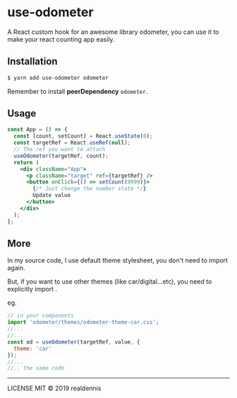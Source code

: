 # use-odometer

A React custom hook for an awesome library odometer, you can use it to make your react counting app easily.

## Installation

```bash
$ yarn add use-odometer odometer
```

Remember to install **peerDependency** `odometer`.

## Usage

```jsx
const App = () => {
  const [count, setCount] = React.useState(0);
  const targetRef = React.useRef(null);
  // The ref you want to attach
  useOdometer(targetRef, count);
  return (
    <div className="App">
      <p className="target" ref={targetRef} />
      <button onClick={() => setCount(9999)}>
        {/* Just change the number state */}
        Update value
      </button>
    </div>
  );
};
```

## More

In my source code, I use default theme stylesheet, you don't need to import again.

But, if you want to use other themes (like car/digital...etc), you need to explicitly import .

eg.

```jsx
// in your components
import 'odometer/themes/odometer-theme-car.css';
//...
//...
const od = useOdometer(targetRef, value, {
  theme: 'car'
});
//...
//.. the same code
```

---

LICENSE MIT © 2019 realdennis
